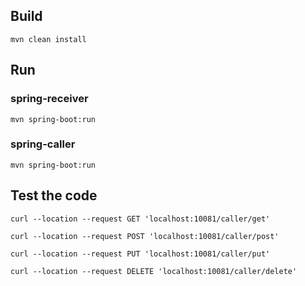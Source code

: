 ## Build
```
mvn clean install
```

## Run

### spring-receiver
```
mvn spring-boot:run
```

### spring-caller
```
mvn spring-boot:run
```

## Test the code
```
curl --location --request GET 'localhost:10081/caller/get'

curl --location --request POST 'localhost:10081/caller/post'

curl --location --request PUT 'localhost:10081/caller/put'

curl --location --request DELETE 'localhost:10081/caller/delete'
```